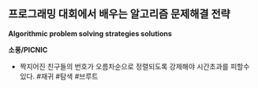 프로그래밍 대회에서 배우는 알고리즘 문제해결 전략
--------------------------------------------------
**Algorithmic problem solving strategies solutions**

**소풍/PICNIC**

- 짝지어진 친구들의 번호가 오름차순으로 정렬되도록 강제해야 시간초과를 피할수 있다. #재귀 #탐색 #브루트
